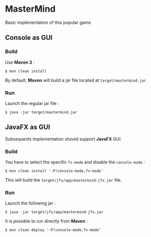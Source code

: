 # MasterMind
Basic implémentation of this popular game


## Console as GUI

### Build

Use **Maven 3** :

    $ mvn clean install 


By default, **Maven** will build a jar file located at `target/mastermind.jar`


### Run

Launch the regular jar file :

    $ java -jar target/mastermind.jar


## JavaFX as GUI

Subsequents implementation should support **JavaFX** GUI.


### Build

You have to select the specific `fx-mode` and disable the `console-mode` :

    $ mvn clean install '-P!console-mode,fx-mode'


This will build the `target/jfx/app/mastermind-jfx.jar` file.


### Run

Launch the following jar :

    $ java -jar target/jfx/app/mastermind-jfx.jar


It is possible to run directly from **Maven** :

    $ mvn clean deploy '-P!console-mode,fx-mode'


